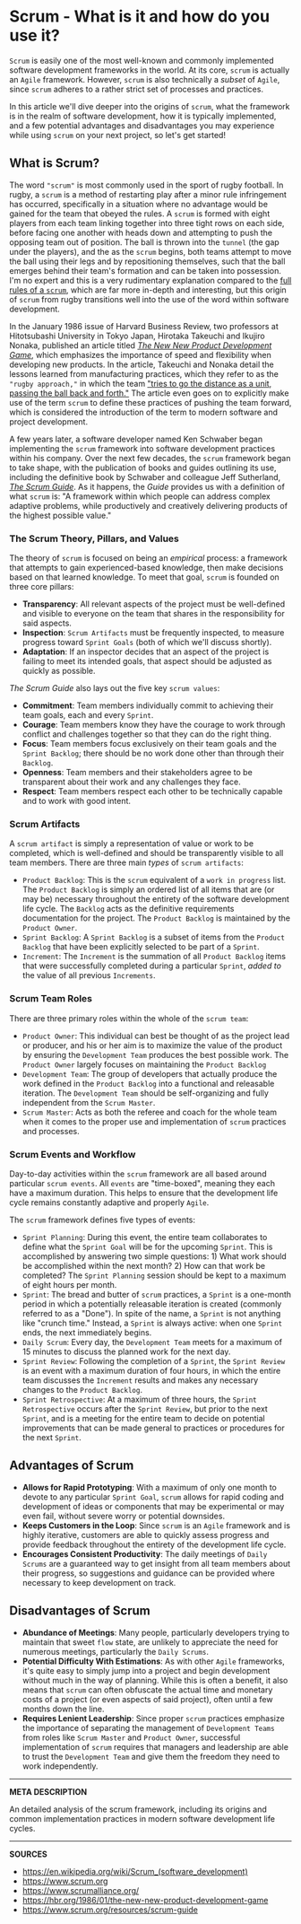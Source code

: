 # Scrum - What is it and how do you use it?

`Scrum` is easily one of the most well-known and commonly implemented software development frameworks in the world.  At its core, `scrum` is actually an `Agile` framework.  However, `scrum` is also technically a _subset_ of `Agile`, since `scrum` adheres to a rather strict set of processes and practices.

In this article we'll dive deeper into the origins of `scrum`, what the framework is in the realm of software development, how it is typically implemented, and a few potential advantages and disadvantages you may experience while using `scrum` on your next project, so let's get started!

## What is Scrum?

The word `"scrum"` is most commonly used in the sport of rugby football.  In rugby, a `scrum` is a method of restarting play after a minor rule infringement has occurred, specifically in a situation where no advantage would be gained for the team that obeyed the rules.  A `scrum` is formed with eight players from each team linking together into three tight rows on each side, before facing one another with heads down and attempting to push the opposing team out of position.  The ball is thrown into the `tunnel` (the gap under the players), and the as the `scrum` begins, both teams attempt to move the ball using their legs and by repositioning themselves, such that the ball emerges behind their team's formation and can be taken into possession.  I'm no expert and this is a very rudimentary explanation compared to the [full rules of a `scrum`](http://laws.worldrugby.org/?law=20&language=EN), which are far more in-depth and interesting, but this origin of `scrum` from rugby transitions well into the use of the word within software development.

In the January 1986 issue of Harvard Business Review, two professors at Hitotsubashi University in Tokyo Japan, Hirotaka Takeuchi and Ikujiro Nonaka, published an article titled [_The New New Product Development Game_](https://hbr.org/1986/01/the-new-new-product-development-game), which emphasizes the importance of speed and flexibility when developing new products.  In the article, Takeuchi and Nonaka detail the lessons learned from manufacturing practices, which they refer to as the `"rugby approach,"` in which the team ["tries to go the distance as a unit, passing the ball back and forth."](https://hbr.org/1986/01/the-new-new-product-development-game)  The article even goes on to explicitly make use of the term `scrum` to define these practices of pushing the team forward, which is considered the introduction of the term to modern software and project development.

A few years later, a software developer named Ken Schwaber began implementing the `scrum` framework into software development practices within his company.  Over the next few decades, the `scrum` framework began to take shape, with the publication of books and guides outlining its use, including the definitive book by Schwaber and colleague Jeff Sutherland, [_The Scrum Guide_](https://www.scrum.org/resources/scrum-guide).  As it happens, the _Guide_ provides us with a definition of what `scrum` is: "A framework within which people can address complex adaptive problems, while productively and creatively delivering products of the highest possible value."

### The Scrum Theory, Pillars, and Values

The theory of `scrum` is focused on being an _empirical_ process: a framework that attempts to gain experienced-based knowledge, then make decisions based on that learned knowledge.  To meet that goal, `scrum` is founded on three core pillars:

- **Transparency**: All relevant aspects of the project must be well-defined and visible to everyone on the team that shares in the responsibility for said aspects.
- **Inspection**: `Scrum Artifacts` must be frequently inspected, to measure progress toward `Sprint Goals` (both of which we'll discuss shortly).
- **Adaptation**: If an inspector decides that an aspect of the project is failing to meet its intended goals, that aspect should be adjusted as quickly as possible.

_The Scrum Guide_ also lays out the five key `scrum values`:

- **Commitment**: Team members individually commit to achieving their team goals, each and every `Sprint`.
- **Courage**: Team members know they have the courage to work through conflict and challenges together so that they can do the right thing.
- **Focus**: Team members focus exclusively on their team goals and the `Sprint Backlog`; there should be no work done other than through their `Backlog`.
- **Openness**: Team members and their stakeholders agree to be transparent about their work and any challenges they face.
- **Respect**: Team members respect each other to be technically capable and to work with good intent.

### Scrum Artifacts

A `scrum artifact` is simply a representation of value or work to be completed, which is well-defined and should be transparently visible to all team members.  There are three main _types_ of `scrum artifacts`:

- `Product Backlog`: This is the `scrum` equivalent of a `work in progress` list.  The `Product Backlog` is simply an ordered list of all items that are (or may be) necessary throughout the entirety of the software development life cycle.  The `Backlog` acts as the definitive requirements documentation for the project.  The `Product Backlog` is maintained by the `Product Owner`.
- `Sprint Backlog`: A `Sprint Backlog` is a subset of items from the `Product Backlog` that have been explicitly selected to be part of a `Sprint`.
- `Increment`: The `Increment` is the summation of all `Product Backlog` items that were successfully completed during a particular `Sprint`, _added to_ the value of all previous `Increments`.

### Scrum Team Roles

There are three primary roles within the whole of the `scrum team`:

- `Product Owner`: This individual can best be thought of as the project lead or producer, and his or her aim is to maximize the value of the product by ensuring the `Development Team` produces the best possible work.  The `Product Owner` largely focuses on maintaining the `Product Backlog`
- `Development Team`: The group of developers that actually produce the work defined in the `Product Backlog` into a functional and releasable iteration.  The `Development Team` should be self-organizing and fully independent from the `Scrum Master`.
- `Scrum Master`: Acts as both the referee and coach for the whole team when it comes to the proper use and implementation of `scrum` practices and processes.

### Scrum Events and Workflow

Day-to-day activities within the `scrum` framework are all based around particular `scrum events`.  All `events` are "time-boxed", meaning they each have a maximum duration.  This helps to ensure that the development life cycle remains constantly adaptive and properly `Agile`.

The `scrum` framework defines five types of events:

- `Sprint Planning`: During this event, the entire team collaborates to define what the `Sprint Goal` will be for the upcoming `Sprint`.  This is accomplished by answering two simple questions: 1) What work should be accomplished within the next month?  2) How can that work be completed?  The `Sprint Planning` session should be kept to a maximum of eight hours per month.
- `Sprint`: The bread and butter of `scrum` practices, a `Sprint` is a one-month period in which a potentially releasable iteration is created (commonly referred to as a "Done").  In spite of the name, a `Sprint` is not anything like "crunch time."  Instead, a `Sprint` is always active: when one `Sprint` ends, the next immediately begins.
- `Daily Scrum`: Every day, the `Development Team` meets for a maximum of 15 minutes to discuss the planned work for the next day.
- `Sprint Review`: Following the completion of a `Sprint`, the `Sprint Review` is an event with a maximum duration of four hours, in which the entire team discusses the `Increment` results and makes any necessary changes to the `Product Backlog`.
- `Sprint Retrospective`: At a maximum of three hours, the `Sprint Retrospective` occurs after the `Sprint Review`, but prior to the next `Sprint`, and is a meeting for the entire team to decide on potential improvements that can be made general to practices or procedures for the next `Sprint`.

## Advantages of Scrum

- **Allows for Rapid Prototyping**: With a maximum of only one month to devote to any particular `Sprint Goal`, `scrum` allows for rapid coding and development of ideas or components that may be experimental or may even fail, without severe worry or potential downsides.
- **Keeps Customers in the Loop**: Since `scrum` is an `Agile` framework and is highly iterative, customers are able to quickly assess progress and provide feedback throughout the entirety of the development life cycle.
- **Encourages Consistent Productivity**: The daily meetings of `Daily Scrums` are a guaranteed way to get insight from all team members about their progress, so suggestions and guidance can be provided where necessary to keep development on track.

## Disadvantages of Scrum

- **Abundance of Meetings**: Many people, particularly developers trying to maintain that sweet `flow` state, are unlikely to appreciate the need for numerous meetings, particularly the `Daily Scrums`.
- **Potential Difficulty With Estimations**: As with other `Agile` frameworks, it's quite easy to simply jump into a project and begin development without much in the way of planning.  While this is often a benefit, it also means that `scrum` can often obfuscate the actual time and monetary costs of a project (or even aspects of said project), often until a few months down the line.
- **Requires Lenient Leadership**: Since proper `scrum` practices emphasize the importance of separating the management of `Development Teams` from roles like `Scrum Master` and `Product Owner`, successful implementation of `scrum` requires that managers and leadership are able to trust the `Development Team` and give them the freedom they need to work independently.  

---

__META DESCRIPTION__

An detailed analysis of the scrum framework, including its origins and common implementation practices in modern software development life cycles.

---

__SOURCES__

- https://en.wikipedia.org/wiki/Scrum_(software_development)
- https://www.scrum.org
- https://www.scrumalliance.org/
- https://hbr.org/1986/01/the-new-new-product-development-game
- https://www.scrum.org/resources/scrum-guide